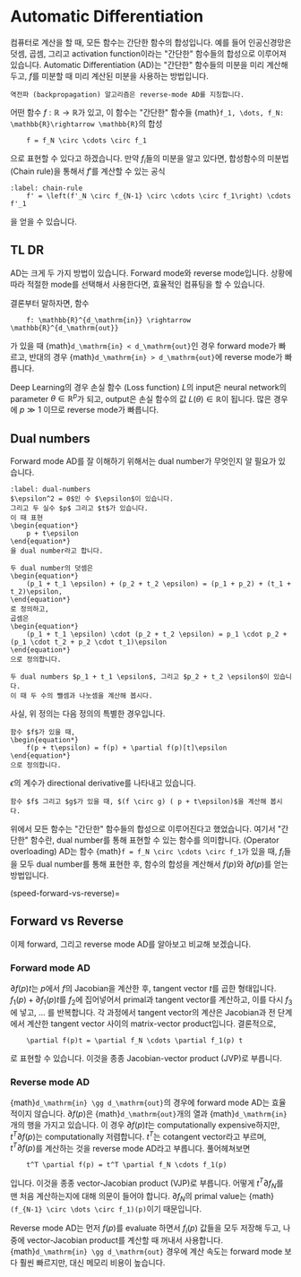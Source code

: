 # Automatic Differentiation
컴퓨터로 계산을 할 때, 모든 함수는 간단한 함수의 합성입니다.
예를 들어 인공신경망은 덧셈, 곱셈, 그리고 activation function이라는 "간단한" 함수들의 합성으로 이루어져 있습니다.
Automatic Differentiation (AD)는 "간단한" 함수들의 미분을 미리 계산해두고, $f$를 미분할 때 미리 계산된 미분을 사용하는 방법입니다.

```{prf:remark}
역전파 (backpropagation) 알고리즘은 reverse-mode AD를 지칭합니다.
```

어떤 함수 $f: \mathbb{R}\rightarrow \mathbb{R}$가 있고,
이 함수는 "간단한" 함수들 {math}`f_1, \dots, f_N: \mathbb{R}\rightarrow \mathbb{R}`의 합성
```{math}
    f = f_N \circ \cdots \circ f_1
```
으로 표현할 수 있다고 하겠습니다.
만약 $f_i$들의 미분을 알고 있다면, 합성함수의 미분법 (Chain rule)을 통해서 $f'$를 계산할 수 있는 공식
```{math}
:label: chain-rule
    f' = \left(f'_N \circ f_{N-1} \circ \cdots \circ f_1\right) \cdots f'_1
```
을 얻을 수 있습니다.


## TL DR
AD는 크게 두 가지 방법이 있습니다.
Forward mode와 reverse mode입니다.
상황에 따라 적절한 mode를 선택해서 사용한다면, 효율적인 컴퓨팅을 할 수 있습니다.

결론부터 말하자면,
함수
```{math}
    f: \mathbb{R}^{d_\mathrm{in}} \rightarrow \mathbb{R}^{d_\mathrm{out}}
```
가 있을 때
{math}`d_\mathrm{in} < d_\mathrm{out}`인 경우 forward mode가 빠르고,
반대의 경우 {math}`d_\mathrm{in} > d_\mathrm{out}`에 reverse mode가 빠릅니다.

Deep Learning의 경우 손실 함수 (Loss function) $L$의 input은 neural network의 parameter $\theta \in \mathbb{R}^p$가 되고, output은 손실 함수의 값 $L(\theta) \in \mathbb{R}$이 됩니다.
많은 경우에 $p \gg 1$ 이므로 reverse mode가 빠릅니다.


## Dual numbers
Forward mode AD를 잘 이해하기 위해서는 dual number가 무엇인지 알 필요가 있습니다.
```{prf:definition}
:label: dual-numbers
$\epsilon^2 = 0$인 수 $\epsilon$이 있습니다.
그리고 두 실수 $p$ 그리고 $t$가 있습니다.
이 때 표현
\begin{equation*}
    p + t\epsilon
\end{equation*}
을 dual number라고 합니다.

두 dual number의 덧셈은
\begin{equation*}
    (p_1 + t_1 \epsilon) + (p_2 + t_2 \epsilon) = (p_1 + p_2) + (t_1 + t_2)\epsilon,
\end{equation*}
로 정의하고,
곱셈은 
\begin{equation*}
    (p_1 + t_1 \epsilon) \cdot (p_2 + t_2 \epsilon) = p_1 \cdot p_2 + (p_1 \cdot t_2 + p_2 \cdot t_1)\epsilon
\end{equation*}
으로 정의합니다.
```

```{prf:example}
두 dual numbers $p_1 + t_1 \epsilon$, 그리고 $p_2 + t_2 \epsilon$이 있습니다.
이 때 두 수의 뺄셈과 나눗셈을 계산해 봅시다.
```

사실, 위 정의는 다음 정의의 특별한 경우입니다.
```{prf:definition}
함수 $f$가 있을 때,
\begin{equation*}
    f(p + t\epsilon) = f(p) + \partial f(p)[t]\epsilon
\end{equation*}
으로 정의합니다.
```
$\epsilon$의 계수가 directional derivative를 나타내고 있습니다.

```{prf:example}
함수 $f$ 그리고 $g$가 있을 때, $(f \circ g) ( p + t\epsilon)$을 계산해 봅시다.
```

위에서 모든 함수는 "간단한" 함수들의 합성으로 이루어진다고 했었습니다.
여기서 "간단한" 함수란, dual number를 통해 표현할 수 있는 함수를 의미합니다.
(Operator overloading) AD는 함수 {math}`f = f_N \circ \cdots \circ f_1`가 있을 때,
$f_i$들을 모두 dual number를 통해 표현한 후, 함수의 합성을 계산해서 $f(p)$와 $\partial f(p)$를 얻는 방법입니다.


(speed-forward-vs-reverse)=
## Forward vs Reverse
이제 forward, 그리고 reverse mode AD를 알아보고 비교해 보겠습니다.

### Forward mode AD
$\partial f(p) t$는 $p$에서 $f$의 Jacobian을 계산한 후, tangent vector $t$를 곱한 형태입니다.
$f_1(p) + \partial f_1 (p)t$를 $f_2$에 집어넣어서 primal과 tangent vector를 계산하고, 이를 다시 $f_3$에 넣고, ... 를 반복합니다.
각 과정에서 tangent vector의 계산은 Jacobian과 전 단계에서 계산한 tangent vector 사이의 matrix-vector product입니다.
결론적으로,
```{math}
    \partial f(p)t = \partial f_N \cdots \partial f_1(p) t
```
로 표현할 수 있습니다.
이것을 종종 Jacobian-vector product (JVP)로 부릅니다.


### Reverse mode AD
{math}`d_\mathrm{in} \gg d_\mathrm{out}`의 경우에 forward mode AD는 효율적이지 않습니다.
$\partial f(p)$은 {math}`d_\mathrm{out}`개의 열과 {math}`d_\mathrm{in}`개의 행을 가지고 있습니다.
이 경우 $\partial f(p) t$는 computationally expensive하지만,
$t^T \partial f(p)$는 computationally 저렴합니다.
$t^T$는 cotangent vector라고 부르며, $t^T \partial f(p)$를 계산하는 것을 reverse mode AD라고 부릅니다.
풀어헤쳐보면
```{math}
    t^T \partial f(p) = t^T \partial f_N \cdots f_1(p)
```
입니다.
이것을 종종 vector-Jacobian product (VJP)로 부릅니다.
어떻게 $t^T \partial f_N$를 맨 처음 계산하는지에 대해 의문이 들어야 합니다.
$\partial f_N$의 primal value는 {math}`(f_{N-1} \circ \dots \circ f_1)(p)`이기 때문입니다.

Reverse mode AD는 먼저 $f(p)$를 evaluate 하면서 $f_i(p)$ 값들을 모두 저장해 두고, 나중에 vector-Jacobian product를 계산할 때 꺼내서 사용합니다.
{math}`d_\mathrm{in} \gg d_\mathrm{out}` 경우에 계산 속도는 forward mode 보다 훨씬 빠르지만,
대신 메모리 비용이 높습니다.


